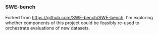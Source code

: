 ### SWE-bench

Forked from https://github.com/SWE-bench/SWE-bench. I'm exploring whether components of this project could be feasibly re-used to orchestrate evaluations of new datasets.
